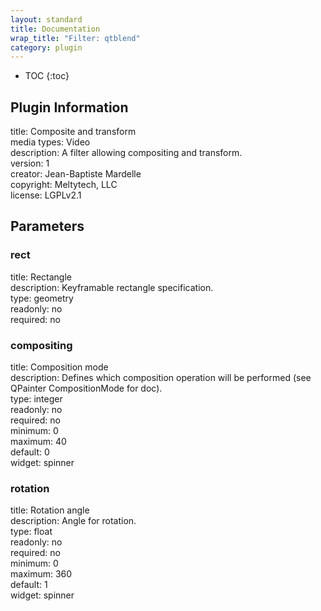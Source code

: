 ```yaml
---
layout: standard
title: Documentation
wrap_title: "Filter: qtblend"
category: plugin
---
```

* TOC
{:toc}

## Plugin Information

title: Composite and transform  
media types:
Video  
description: A filter allowing compositing and transform.  
version: 1  
creator: Jean-Baptiste Mardelle  
copyright: Meltytech, LLC  
license: LGPLv2.1  

## Parameters

### rect

title: Rectangle    
description:
Keyframable rectangle specification.  
type: geometry  
readonly: no  
required: no  

### compositing

title: Composition mode    
description:
Defines which composition operation will be performed (see QPainter CompositionMode for doc).  
type: integer  
readonly: no  
required: no  
minimum: 0  
maximum: 40  
default: 0  
widget: spinner  

### rotation

title: Rotation angle    
description:
Angle for rotation.  
type: float  
readonly: no  
required: no  
minimum: 0  
maximum: 360  
default: 1  
widget: spinner  

